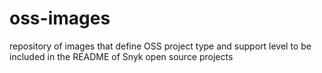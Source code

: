 # oss-images
repository of images that define OSS project type and support level to be included in the README of Snyk open source projects
